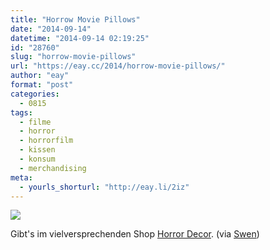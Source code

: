 ```yaml
---
title: "Horrow Movie Pillows"
date: "2014-09-14"
datetime: "2014-09-14 02:19:25"
id: "28760"
slug: "horrow-movie-pillows"
url: "https://eay.cc/2014/horrow-movie-pillows/"
author: "eay"
format: "post"
categories:
  - 0815
tags:
  - filme
  - horror
  - horrorfilm
  - kissen
  - konsum
  - merchandising
meta:
  - yourls_shorturl: "http://eay.li/2iz"
---
```


[![](https://eay.cc/uploads/2014/horrorpillows.jpg)](https://horror-decor.myshopify.com/collections/pillows)

Gibt's im vielversprechenden Shop [Horror Decor](https://horror-decor.myshopify.com/). (via [Swen](http://swen.antville.org/stories/2206458/))
